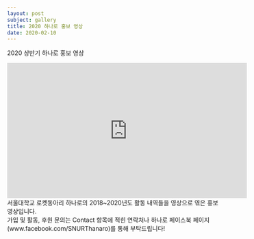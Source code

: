 ```yaml
---
layout: post
subject: gallery
title: 2020 하나로 홍보 영상
date: 2020-02-10
---
```

2020 상반기 하나로 홍보 영상<br/>
<iframe width="560" height="315" src="https://www.youtube.com/watch?v=Xm_IHOmMjXc" frameborder="0" allow="accelerometer; autoplay; encrypted-media; gyroscope; picture-in-picture" allowfullscreen></iframe><br/>
서울대학교 로켓동아리 하나로의 2018~2020년도 활동 내역들을 영상으로 엮은 홍보 영상입니다.<br/>
가입 및 활동, 후원 문의는 Contact 항목에 적힌 연락처나 하나로 페이스북 페이지(www.facebook.com/SNURThanaro)를 통해 부탁드립니다!
